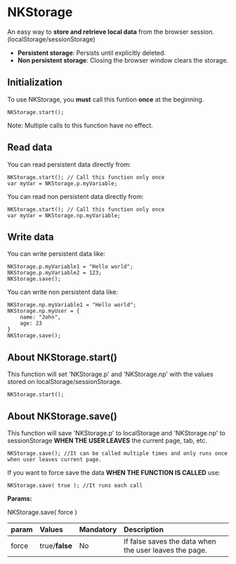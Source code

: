 # NKStorage
An easy way to **store and retrieve local data** from the browser session. (localStorage/sessionStorage)

- __Persistent storage__: Persists until explicitly deleted.
- __Non persistent storage__: Closing the browser window clears the storage.


Initialization
----------------------------------------------------------------------------
To use NKStorage, you **must** call this funtion **once** at the beginning.

    NKStorage.start();

Note: Multiple calls to this function have no effect.

Read data
----------------------------------------------------------------------------
You can read persistent data directly from:

    NKStorage.start(); // Call this function only once
    var myVar = NKStorage.p.myVariable;

You can read non persistent data directly from: 

    NKStorage.start(); // Call this function only once
    var myVar = NKStorage.np.myVariable;
    


Write data
----------------------------------------------------------------------------
You can write persistent data like:

    NKStorage.p.myVariable1 = "Hello world";
    NKStorage.p.myVariable2 = 123;
    NKStorage.save();

You can write non persistent data like: 

    NKStorage.np.myVariable1 = "Hello world";
    NKStorage.np.myUser = {
        name: "John",
        age: 23
    }
    NKStorage.save();


About NKStorage.start()
----------------------------------------------------------------------------
This function will set 'NKStorage.p' and 'NKStorage.np' with the values stored on localStorage/sessionStorage.

    NKStorage.start();

About NKStorage.save()
----------------------------------------------------------------------------
This function will save 'NKStorage.p' to localStorage and 'NKStorage.np' to sessionStorage **WHEN THE USER LEAVES** the current page, tab, etc. 

    NKStorage.save(); //It can be called multiple times and only runs once when user leaves current page.

If you want to force save the data **WHEN THE FUNCTION IS CALLED** use:

    NKStorage.save( true ); //It runs each call

**Params:**

NKStorage.save( force )

| param | Values | Mandatory | Description |
|:---|:---|:---|:---|
| force | true/**false** | No | If false saves the data when the user leaves the page. |

